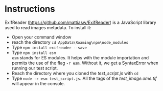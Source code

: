 # Instructions

ExifReader (https://github.com/mattiasw/ExifReader) is a JavaScript library used to read images metadata. To install it:
- Open your command window
- reach the directory `cd AppData\Roaming\npm\node_modules`
- Type `npm install exifreader --save`
- Type `npm install esm`<br>
`esm` stands for ES modules. It helps with the module importation and permits the use of the flag `-r esm`. Without it, we get a SyntaxError when running our test script.
- Reach the directory where you cloned the *test_script.js* with `cd`
- Type `node -r esm test_script.js`. All the tags of the *test_image.ome.tif* will appear in the console. 


